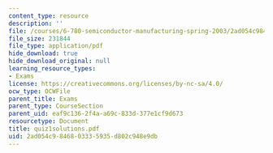```yaml
---
content_type: resource
description: ''
file: /courses/6-780-semiconductor-manufacturing-spring-2003/2ad054c9846803335935d802c948e9db_quiz1solutions.pdf
file_size: 231844
file_type: application/pdf
hide_download: true
hide_download_original: null
learning_resource_types:
- Exams
license: https://creativecommons.org/licenses/by-nc-sa/4.0/
ocw_type: OCWFile
parent_title: Exams
parent_type: CourseSection
parent_uid: eaf9c136-2f4a-a69c-833d-377e1cf9d673
resourcetype: Document
title: quiz1solutions.pdf
uid: 2ad054c9-8468-0333-5935-d802c948e9db
---
```

